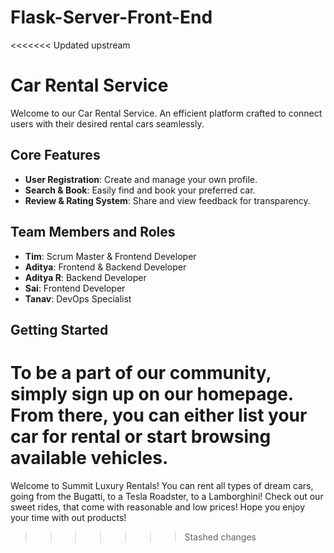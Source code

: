 # Flask-Server-Front-End
<<<<<<< Updated upstream
# Car Rental Service

Welcome to our Car Rental Service. An efficient platform crafted to connect users with their desired rental cars seamlessly.

## Core Features

- **User Registration**: Create and manage your own profile.
- **Search & Book**: Easily find and book your preferred car.
- **Review & Rating System**: Share and view feedback for transparency.

## Team Members and Roles

- **Tim**: Scrum Master & Frontend Developer
- **Aditya**: Frontend & Backend Developer
- **Aditya R**: Backend Developer
- **Sai**: Frontend Developer
- **Tanav**: DevOps Specialist

## Getting Started

To be a part of our community, simply sign up on our homepage. From there, you can either list your car for rental or start browsing available vehicles.
=======
Welcome to Summit Luxury Rentals! You can rent all types of dream cars, going from the Bugatti, to a Tesla Roadster, to a Lamborghini! Check out our sweet rides, that come with reasonable and low prices! Hope you enjoy your time with out products!
>>>>>>> Stashed changes
